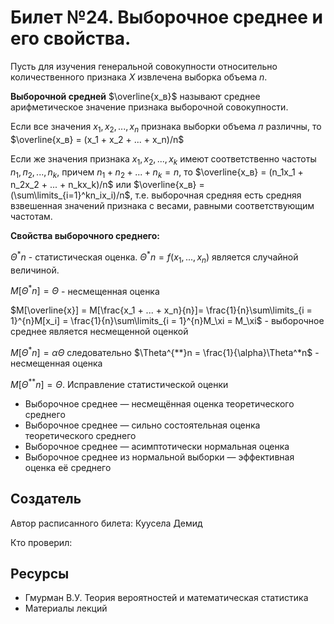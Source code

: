 # Билет №24. Выборочное среднее и его свойства.

Пусть для изучения генеральной совокупности относительно количественного признака $X$ извлечена выборка объема $n$.

**Выборочной средней** $\overline{x_в}$ называют среднее арифметическое значение признака выборочной совокупности.

Если все значения $x_1, х_2, ..., x_n$ признака выборки объема $п$ различны, то $\overline{x_в} = (x_1 + х_2 + ... + x_n)/n$

Если же значения признака $x_1, x_2, ..., x_k$ имеют соответственно частоты $n_1, п_2, ..., n_k$, причем $n_1 + n_2 + ... + n_k = n$, то $\overline{x_в} = (n_1x_1 + n_2х_2 + ... + n_kx_k)/n$ или $\overline{x_в} = (\sum\limits_{i=1}^kn_ix_i)/n$, т.е. выборочная средняя есть средняя взвешенная значений признака с весами, равными соответствующим частотам.

**Свойства выборочного среднего:**

$\Theta^*n$  - статистическая оценка. $\Theta^*n = f(x_1, ..., x_n)$ является случайной величиной. 

$M[\Theta^*n] = \Theta$ - несмещенная оценка

$M[\overline{x}] = M[\frac{x_1 + ... + x_n}{n}]= \frac{1}{n}\sum\limits_{i = 1}^{n}M[x_i] = \frac{1}{n}\sum\limits_{i = 1}^{n}M_\xi = M_\xi$ - выборочное среднее является несмещенной оценкой

$M[\Theta^*n] = \alpha\Theta$ следовательно $\Theta^{**}n = \frac{1}{\alpha}\Theta^*n$ - несмещенная оценка

$M[\Theta^{**}n] = \Theta$. Исправление статистической оценки

- Выборочное среднее — несмещённая оценка теоретического среднего
- Выборочное среднее — сильно состоятельная оценка теоретического среднего
- Выборочное среднее — асимптотически нормальная оценка
- Выборочное среднее из нормальной выборки — эффективная оценка её среднего

## Создатель

Автор расписанного билета: Куусела Демид

Кто проверил:

## Ресурсы

- Гмурман В.У. Теория вероятностей и математическая статистика
- Материалы лекций
